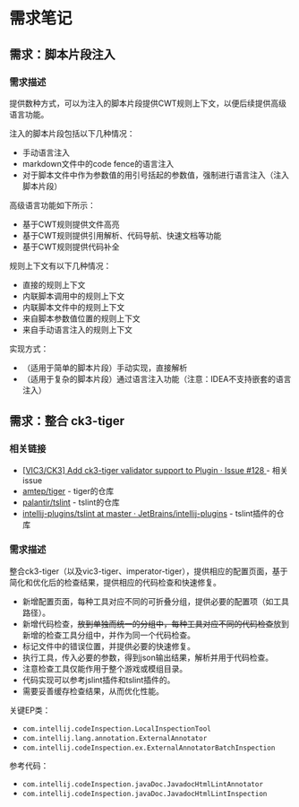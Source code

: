 # 需求笔记

## 需求：脚本片段注入

### 需求描述

提供数种方式，可以为注入的脚本片段提供CWT规则上下文，以便后续提供高级语言功能。

注入的脚本片段包括以下几种情况：

* 手动语言注入
* markdown文件中的code fence的语言注入
* 对于脚本文件中作为参数值的用引号括起的参数值，强制进行语言注入（注入脚本片段）

高级语言功能如下所示：

* 基于CWT规则提供文件高亮
* 基于CWT规则提供引用解析、代码导航、快速文档等功能
* 基于CWT规则提供代码补全

规则上下文有以下几种情况：

* 直接的规则上下文
* 内联脚本调用中的规则上下文
* 内联脚本文件中的规则上下文
* 来自脚本参数值位置的规则上下文
* 来自手动语言注入的规则上下文

实现方式：

* （适用于简单的脚本片段）手动实现，直接解析
* （适用于复杂的脚本片段）通过语言注入功能（注意：IDEA不支持嵌套的语言注入）

## 需求：整合 ck3-tiger

### 相关链接

* [\[VIC3/CK3\] Add ck3-tiger validator support to Plugin · Issue #128 ](https://github.com/DragonKnightOfBreeze/Paradox-Language-Support/issues/128) - 相关issue
* [amtep/tiger](https://github.com/amtep/ck3-tiger) - tiger的仓库
* [palantir/tslint](https://github.com/palantir/tslint) - tslint的仓库
* [intellij-plugins/tslint at master · JetBrains/intellij-plugins](https://github.com/JetBrains/intellij-plugins/tree/master/tslint) - tslint插件的仓库

### 需求描述

整合ck3-tiger（以及vic3-tiger、imperator-tiger），提供相应的配置页面，基于简化和优化后的检查结果，提供相应的代码检查和快速修复。

* 新增配置页面，每种工具对应不同的可折叠分组，提供必要的配置项（如工具路径）。
* 新增代码检查，~~放到单独而统一的分组中，每种工具对应不同的代码检查~~放到新增的检查工具分组中，并作为同一个代码检查。
* 标记文件中的错误位置，并提供必要的快速修复。
* 执行工具，传入必要的参数，得到json输出结果，解析并用于代码检查。
* 注意检查工具仅能作用于整个游戏或模组目录。
* 代码实现可以参考jslint插件和tslint插件的。
* 需要妥善缓存检查结果，从而优化性能。

关键EP类：

* `com.intellij.codeInspection.LocalInspectionTool`
* `com.intellij.lang.annotation.ExternalAnnotator`
* `com.intellij.codeInspection.ex.ExternalAnnotatorBatchInspection`

参考代码：

* `com.intellij.codeInspection.javaDoc.JavadocHtmlLintAnnotator`
* `com.intellij.codeInspection.javaDoc.JavadocHtmlLintInspection`